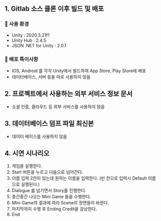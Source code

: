 ## 1. Gitlab 소스 클론 이후 빌드 및 배포

### 📌 사용 환경

- Unity : 2020.3.21f1
- Unity Hub : 2.4.5
- JSON .NET for Unity : 2.0.1

### 📌 배포 특이사항

- IOS, Android 를 각각 Unity에서 빌드하여 App Store, Play Store에 배포
- 데이터베이스, 서버 등을 따로 사용하지 않음

## 2. 프로젝트에서 사용하는 외부 서비스 정보 문서

- 소셜 인증, 클라우드 등 외부 서비스를 사용하지 않음

## 3. 데이터베이스 덤프 파일 최신본

- 데이터 베이스를 사용하지 않음

## 4. 시연 시나리오

1. 게임을 실행한다.
2. Start 버튼을 누르고 다음으로 넘어간다.
3. 이름 입력 2칸이 있는데 원하는 이름을 입력한다. (빈 칸으로 입력시 Default 이름으로 실행된다.)
4. Dialogue 를 넘기면서 Story를 진행한다.
5. 중간중간 나오는 Mini Game 들을 수행한다.
6. Mini Game의 결과에 따라 Scene의 장면들이 바뀐다.
7. 마지막까지 수행 후 Ending Credit을 감상한다.
8. End

